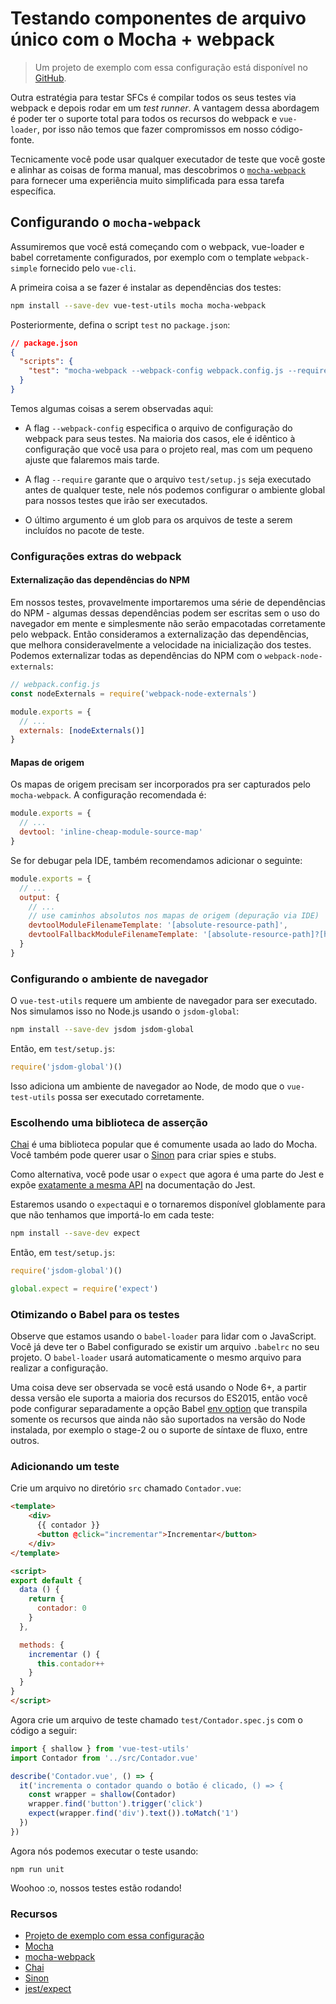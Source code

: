 # Testando componentes de arquivo único com o Mocha + webpack

> Um projeto de exemplo com essa configuração está disponível no [GitHub](https://github.com/vuejs/vue-test-utils-mocha-webpack-example).

Outra estratégia para testar SFCs é compilar todos os seus testes via webpack e depois rodar em um *test runner*. A vantagem dessa abordagem é poder ter o suporte total para todos os recursos do webpack e `vue-loader`, por isso não temos que fazer compromissos em nosso código-fonte.

Tecnicamente você pode usar qualquer executador de teste que você goste e alinhar as coisas de forma manual, mas descobrimos o [`mocha-webpack`](https://github.com/zinserjan/mocha-webpack) para fornecer uma experiência muito simplificada para essa tarefa específica.

## Configurando o `mocha-webpack`

Assumiremos que você está começando com o webpack, vue-loader e babel corretamente configurados, por exemplo com o template `webpack-simple` fornecido pelo `vue-cli`.

A primeira coisa a se fazer é instalar as dependências dos testes:

``` bash
npm install --save-dev vue-test-utils mocha mocha-webpack
```

Posteriormente, defina o script `test` no `package.json`:

```json
// package.json
{
  "scripts": {
    "test": "mocha-webpack --webpack-config webpack.config.js --require test/setup.js test/**/*.spec.js"
  }
}
```

Temos algumas coisas a serem observadas aqui:

- A flag `--webpack-config` especifica o arquivo de configuração do webpack para seus testes. Na maioria dos casos, ele é idêntico à configuração que você usa para o projeto real, mas com um pequeno ajuste que falaremos mais tarde.

- A flag `--require` garante que o arquivo `test/setup.js` seja executado antes de qualquer teste, nele nós podemos configurar o ambiente global para nossos testes que irão ser executados.

- O último argumento é um glob para os arquivos de teste a serem incluídos no pacote de teste.

### Configurações extras do webpack

#### Externalização das dependências do NPM

Em nossos testes, provavelmente importaremos uma série de dependências do NPM - algumas dessas dependências podem ser escritas sem o uso do navegador em mente e simplesmente não serão empacotadas corretamente pelo webpack. Então consideramos a externalização das dependências, que melhora consideravelmente a velocidade na inicialização dos testes. Podemos externalizar todas as dependências do NPM com o `webpack-node-externals`:

```js
// webpack.config.js
const nodeExternals = require('webpack-node-externals')

module.exports = {
  // ...
  externals: [nodeExternals()]
}
```

#### Mapas de origem

Os mapas de origem precisam ser incorporados pra ser capturados pelo `mocha-webpack`. A configuração recomendada é:

``` js
module.exports = {
  // ...
  devtool: 'inline-cheap-module-source-map'
}
```

Se for debugar pela IDE, também recomendamos adicionar o seguinte:

``` js
module.exports = {
  // ...
  output: {
    // ...
    // use caminhos absolutos nos mapas de origem (depuração via IDE)
    devtoolModuleFilenameTemplate: '[absolute-resource-path]',
    devtoolFallbackModuleFilenameTemplate: '[absolute-resource-path]?[hash]'
  }
}
```

### Configurando o ambiente de navegador

O `vue-test-utils` requere um ambiente de navegador para ser executado. Nos simulamos isso no Node.js usando o `jsdom-global`:

```bash
npm install --save-dev jsdom jsdom-global
```

Então, em `test/setup.js`:

``` js
require('jsdom-global')()
```

Isso adiciona um ambiente de navegador ao Node, de modo que o `vue-test-utils` possa ser executado corretamente.

### Escolhendo uma biblioteca de asserção

[Chai](http://chaijs.com/) é uma biblioteca popular que é comumente usada ao lado do Mocha. Você também pode querer usar o [Sinon](http://sinonjs.org/) para criar spies e stubs.

Como alternativa, você pode usar o `expect` que agora é uma parte do Jest e expõe [exatamente a mesma API](http://facebook.github.io/jest/docs/en/expect.html#content) na documentação do Jest.

Estaremos usando o `expect`aqui e o tornaremos disponível globlamente para que não tenhamos que importá-lo em cada teste:

``` bash
npm install --save-dev expect
```

Então, em `test/setup.js`:

``` js
require('jsdom-global')()

global.expect = require('expect')
```

### Otimizando o Babel para os testes

Observe que estamos usando o `babel-loader` para lidar com o JavaScript. Você já deve ter o Babel configurado se existir um arquivo `.babelrc` no seu projeto. O `babel-loader` usará automaticamente o mesmo arquivo para realizar a configuração.

Uma coisa deve ser observada se você está usando o Node 6+, a partir dessa versão ele suporta a maioria dos recursos do ES2015, então você pode configurar separadamente a opção Babel [env option](https://babeljs.io/docs/usage/babelrc/#env-option) que transpila somente os recursos que ainda não são suportados na versão do Node instalada, por exemplo o stage-2 ou o suporte de síntaxe de fluxo, entre outros.

### Adicionando um teste

Crie um arquivo no diretório `src` chamado `Contador.vue`:

``` html
<template>
	<div>
	  {{ contador }}
	  <button @click="incrementar">Incrementar</button>
	</div>
</template>

<script>
export default {
  data () {
    return {
      contador: 0
    }
  },

  methods: {
    incrementar () {
      this.contador++
    }
  }
}
</script>
```

Agora crie um arquivo de teste chamado `test/Contador.spec.js` com o código a seguir:

```js
import { shallow } from 'vue-test-utils'
import Contador from '../src/Contador.vue'

describe('Contador.vue', () => {
  it('incrementa o contador quando o botão é clicado, () => {
    const wrapper = shallow(Contador)
    wrapper.find('button').trigger('click')
    expect(wrapper.find('div').text()).toMatch('1')
  })
})
```

Agora nós podemos executar o teste usando:

```
npm run unit
```

Woohoo :o, nossos testes estão rodando!

### Recursos

- [Projeto de exemplo com essa configuração](https://github.com/vuejs/vue-test-utils-mocha-webpack-example)
- [Mocha](https://mochajs.org/)
- [mocha-webpack](http://zinserjan.github.io/mocha-webpack/)
- [Chai](http://chaijs.com/)
- [Sinon](http://sinonjs.org/)
- [jest/expect](http://facebook.github.io/jest/docs/en/expect.html#content)
